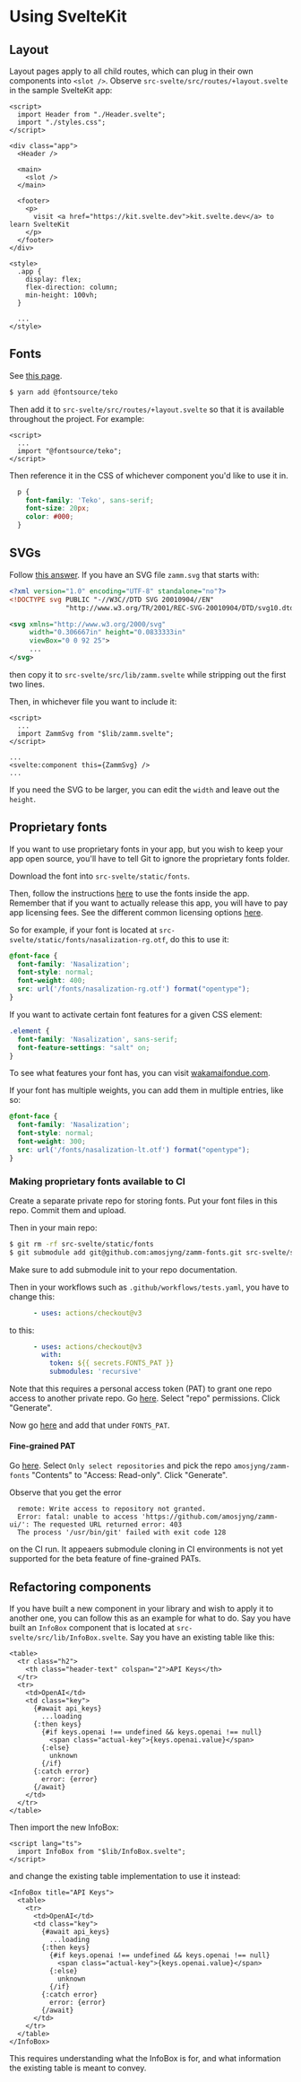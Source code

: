 # Using SvelteKit

## Layout

Layout pages apply to all child routes, which can plug in their own components into `<slot />`. Observe `src-svelte/src/routes/+layout.svelte` in the sample SvelteKit app:

```svelte
<script>
  import Header from "./Header.svelte";
  import "./styles.css";
</script>

<div class="app">
  <Header />

  <main>
    <slot />
  </main>

  <footer>
    <p>
      visit <a href="https://kit.svelte.dev">kit.svelte.dev</a> to learn SvelteKit
    </p>
  </footer>
</div>

<style>
  .app {
    display: flex;
    flex-direction: column;
    min-height: 100vh;
  }

  ...
</style>

```

## Fonts

See [this page](https://khromov.se/adding-locally-hosted-google-fonts-to-your-sveltekit-project/).

```bash
$ yarn add @fontsource/teko
```

Then add it to `src-svelte/src/routes/+layout.svelte` so that it is available throughout the project. For example:

```
<script>
  ...
  import "@fontsource/teko";
</script>
```

Then reference it in the CSS of whichever component you'd like to use it in.

```css
  p {
    font-family: 'Teko', sans-serif;
    font-size: 20px;
    color: #000;
  }
```

## SVGs

Follow [this answer](https://stackoverflow.com/a/67341665). If you have an SVG file `zamm.svg` that starts with:

```svg
<?xml version="1.0" encoding="UTF-8" standalone="no"?>
<!DOCTYPE svg PUBLIC "-//W3C//DTD SVG 20010904//EN"
              "http://www.w3.org/TR/2001/REC-SVG-20010904/DTD/svg10.dtd">

<svg xmlns="http://www.w3.org/2000/svg"
     width="0.306667in" height="0.0833333in"
     viewBox="0 0 92 25">
     ...
</svg>
```

then copy it to `src-svelte/src/lib/zamm.svelte` while stripping out the first two lines.

Then, in whichever file you want to include it:

```svelte
<script>
  ...
  import ZammSvg from "$lib/zamm.svelte";
</script>

...
<svelte:component this={ZammSvg} />
...
```

If you need the SVG to be larger, you can edit the `width` and leave out the `height`.

## Proprietary fonts

If you want to use proprietary fonts in your app, but you wish to keep your app open source, you'll have to tell Git to ignore the proprietary fonts folder.

Download the font into `src-svelte/static/fonts`.

Then, follow the instructions [here](https://stackoverflow.com/a/70400854) to use the fonts inside the app. Remember that if you want to actually release this app, you will have to pay app licensing fees. See the different common licensing options [here](https://typodermicfonts.com/license/).

So for example, if your font is located at `src-svelte/static/fonts/nasalization-rg.otf`, do this to use it:

```css
@font-face {
  font-family: 'Nasalization';
  font-style: normal;
  font-weight: 400;
  src: url('/fonts/nasalization-rg.otf') format("opentype");
}
```

If you want to activate certain font features for a given CSS element:

```css
.element {
  font-family: 'Nasalization', sans-serif;
  font-feature-settings: "salt" on;
}
```

To see what features your font has, you can visit [wakamaifondue.com](https://wakamaifondue.com/).

If your font has multiple weights, you can add them in multiple entries, like so:

```css
@font-face {
  font-family: 'Nasalization';
  font-style: normal;
  font-weight: 300;
  src: url('/fonts/nasalization-lt.otf') format("opentype");
}
```

### Making proprietary fonts available to CI

Create a separate private repo for storing fonts. Put your font files in this repo. Commit them and upload.

Then in your main repo:

```bash
$ git rm -rf src-svelte/static/fonts
$ git submodule add git@github.com:amosjyng/zamm-fonts.git src-svelte/static/fonts
```

Make sure to add submodule init to your repo documentation.

Then in your workflows such as `.github/workflows/tests.yaml`, you have to change this:

```yaml
      - uses: actions/checkout@v3
```

to this:

```yaml
      - uses: actions/checkout@v3
        with:
          token: ${{ secrets.FONTS_PAT }}
          submodules: 'recursive'
```

Note that this requires a personal access token (PAT) to grant one repo access to another private repo. Go [here](https://github.com/settings/tokens/new). Select "repo" permissions. Click "Generate".

Now go [here](https://github.com/amosjyng/zamm-ui/settings/secrets/actions) and add that under `FONTS_PAT`.

#### Fine-grained PAT

Go [here](https://github.com/settings/personal-access-tokens/new). Select `Only select repositories` and pick the repo `amosjyng/zamm-fonts` "Contents" to "Access: Read-only". Click "Generate".

Observe that you get the error

```
  remote: Write access to repository not granted.
  Error: fatal: unable to access 'https://github.com/amosjyng/zamm-ui/': The requested URL returned error: 403
  The process '/usr/bin/git' failed with exit code 128
```

on the CI run. It appeaers submodule cloning in CI environments is not yet supported for the beta feature of fine-grained PATs.

## Refactoring components

If you have built a new component in your library and wish to apply it to another one, you can follow this as an example for what to do. Say you have built an `InfoBox` component that is located at `src-svelte/src/lib/InfoBox.svelte`. Say you have an existing table like this:

```svelte
<table>
  <tr class="h2">
    <th class="header-text" colspan="2">API Keys</th>
  </tr>
  <tr>
    <td>OpenAI</td>
    <td class="key">
      {#await api_keys}
        ...loading
      {:then keys}
        {#if keys.openai !== undefined && keys.openai !== null}
          <span class="actual-key">{keys.openai.value}</span>
        {:else}
          unknown
        {/if}
      {:catch error}
        error: {error}
      {/await}
    </td>
  </tr>
</table>
```

Then import the new InfoBox:

```svelte
<script lang="ts">
  import InfoBox from "$lib/InfoBox.svelte";
</script>
```

and change the existing table implementation to use it instead:

```svelte
<InfoBox title="API Keys">
  <table>
    <tr>
      <td>OpenAI</td>
      <td class="key">
        {#await api_keys}
          ...loading
        {:then keys}
          {#if keys.openai !== undefined && keys.openai !== null}
            <span class="actual-key">{keys.openai.value}</span>
          {:else}
            unknown
          {/if}
        {:catch error}
          error: {error}
        {/await}
      </td>
    </tr>
  </table>
</InfoBox>
```

This requires understanding what the InfoBox is for, and what information the existing table is meant to convey.
